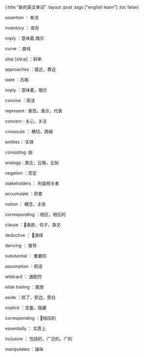 {:title "新的英文单词"
 :layout :post
 :tags ["english learn"]
 :toc false}

assertion ： 断言

inventory ： 库存

imply ：意味着,暗示

curve ：曲线

slop [slɑ:p] ：斜率

approaches ：接近，靠近

slate ：石板

imply ：意味着，暗示

concise ：简洁

represent : 表现，表示，代表

concern : 关心，关注

crosscuts ： 横切，跨越

entities： 实体

consisting: 由

analogy : 类比，比喻，比拟

negation ：否定

stakeholders ： 利益相关者

accumulate ：积累

notion ： 概念，主张

corresponding ：相应，相应的

clause ：条款，句子，条文

deductive ： 演绎

deriving ： 推导

substantial ： 重要的

assumption ：假设

wildcard ： 通配符

elide trailing ：尾随

aside ：除了，旁边，旁白

implicit ：含蓄，隐藏

corresponding ：相应的

essentially ： 实质上

inclusive ： 包括的，广泛的，广的

manipulates ：操纵